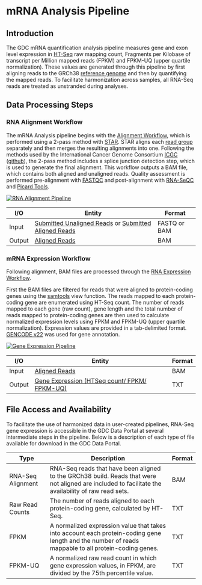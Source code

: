 # mRNA Analysis Pipeline

## Introduction
The GDC mRNA quantification analysis pipeline measures gene and exon level expression in [HT-Seq](http://www-huber.embl.de/HTSeq/doc/overview.html) raw mapping count, Fragments per Kilobase of transcript per Million mapped reads (FPKM) and FPKM-UQ (upper quartile normalization).  These values are generated through this pipeline by first aligning reads to the GRCh38 [reference genome](https://gdc.nci.nih.gov/download-gdc-reference-files) and then by quantifying the mapped reads.  To facilitate harmonization across samples, all RNA-Seq reads are treated as unstranded during analyses.    


## Data Processing Steps

### RNA Alignment Workflow
The mRNA Analysis pipeline begins with the [Alignment Workflow](/Data_Dictionary/viewer/#?view=table-definition-view&id=alignment_workflow), which is performed using a 2-pass method with [STAR](http://labshare.cshl.edu/shares/gingeraslab/www-data/dobin/STAR/STAR.posix/doc/STARmanual.pdf). STAR aligns each [read group](/Data_Dictionary/viewer/#?view=table-definition-view&id=read_group) separately and then merges the resulting alignments into one. Following the methods used by the International Cancer Genome Consortium [ICGC](https://icgc.org/) ([github](https://github.com/akahles/icgc_rnaseq_align)), the 2-pass method includes a splice junction detection step, which is used to generate the final alignment. This workflow outputs a BAM file, which contains both aligned and unaligned reads. Quality assessment is performed pre-alignment with [FASTQC](http://www.bioinformatics.babraham.ac.uk/projects/fastqc/) and post-alignment with [RNA-SeQC](https://www.broadinstitute.org/cancer/cga/rna-seqc) and [Picard Tools](http://broadinstitute.github.io/picard/).

[![RNA Alignment Pipeline](images/rna-alignment-pipeline-resized.png)](images/gene-expression-quantification-pipeline.png "Click to see the full image.")

<!--<img src="/Data/Bioinformatics_Pipelines/images/rna-alignment-pipeline.png" width=500 alt="A flowchart of the steps used to align RNA reads">-->

| I/O | Entity | Format |
|---|---|---|
| Input | [Submitted Unaligned Reads](/Data_Dictionary/viewer/#?view=table-definition-view&id=submitted_unaligned_reads) or [Submitted Aligned Reads](/Data_Dictionary/viewer/#?view=table-definition-view&id=submitted_aligned_reads) |  FASTQ or BAM |
| Output | [Aligned Reads](/Data_Dictionary/viewer/#?view=table-definition-view&id=aligned_reads) | BAM  |


### mRNA Expression Workflow
Following alignment, BAM files are processed through the [RNA Expression Workflow](/Data_Dictionary/viewer/#?view=table-definition-view&id=rna_expression_workflow).

First the BAM files are filtered for reads that were aligned to protein-coding genes using the [samtools](http://samtools.sourceforge.net) view function. The reads mapped to each protein-coding gene are enumerated using HT-Seq count. The number of reads mapped to each gene (raw count), gene length and the total number of reads mapped to protein-coding genes are then used to calculate normalized expression levels using FPKM and FPKM-UQ (upper quartile normalization). Expression values are provided in a tab-delimited format. [GENCODE v22](http://www.gencodegenes.org/releases/22.html) was used for gene annotation.

[![Gene Expression Pipeline](images/gene-expression-quantification-pipeline.png)](images/gene-expression-quantification-pipeline.png "Click to see the full image.")
<!--<img src="/Data/Bioinformatics_Pipelines/images/gene-expression-quantification-pipeline.png" width=650 alt="A flowchart of the steps used to quantify RNA reads for gene expression"> -->

| I/O | Entity | Format |
|---|---|---|
| Input | [Aligned Reads](/Data_Dictionary/viewer/#?view=table-definition-view&id=aligned_reads) |  BAM |
| Output | [Gene Expression (HTSeq count/ FPKM/ FPKM-UQ)](/Data_Dictionary/viewer/#?view=table-definition-view&id=gene_expression) | TXT  |

## File Access and Availability

To facilitate the use of harmonized data in user-created pipelines, RNA-Seq gene expression is accessible in the GDC Data Portal at several intermediate steps in the pipeline. Below is a description of each type of file available for download in the GDC Data Portal.   

| Type | Description | Format |
|---|---|---|
| RNA-Seq Alignment | RNA-Seq reads that have been aligned to the GRCh38 build. Reads that were not aligned are included to facilitate the availability of raw read sets.  |  BAM |
| Raw Read Counts | The number of reads aligned to each protein-coding gene, calculated by HT-Seq. |  TXT |
| FPKM | A normalized expression value that takes into account each protein-coding gene length and the number of reads mappable to all protein-coding genes. |  TXT |
| FPKM-UQ | A normalized raw read count in which gene expression values, in FPKM, are divided by the 75th percentile value. |  TXT |

